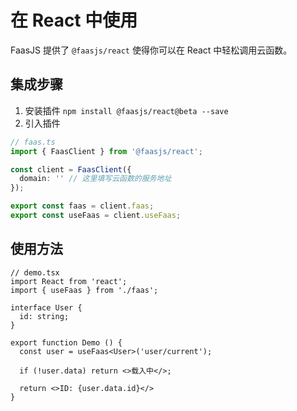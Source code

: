 # 在 React 中使用

FaasJS 提供了 `@faasjs/react` 使得你可以在 React 中轻松调用云函数。

## 集成步骤

1. 安装插件 `npm install @faasjs/react@beta --save`
2. 引入插件

```typescript
// faas.ts
import { FaasClient } from '@faasjs/react';

const client = FaasClient({
  domain: '' // 这里填写云函数的服务地址
});

export const faas = client.faas;
export const useFaas = client.useFaas;
```

## 使用方法

```tsx
// demo.tsx
import React from 'react';
import { useFaas } from './faas';

interface User {
  id: string;
}

export function Demo () {
  const user = useFaas<User>('user/current');

  if (!user.data) return <>载入中</>;

  return <>ID: {user.data.id}</>
}
```
